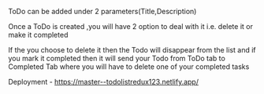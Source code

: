 ToDo can be added under 2 parameters(Title,Description)

Once a ToDo is created ,you will have 2 option to deal with it i.e. delete it or make it completed

If the you choose to delete it then the Todo will disappear from the list and if you mark it completed 
then it will send your Todo from ToDo tab to Completed Tab where you will have to delete one of your completed tasks

Deployment - https://master--todolistredux123.netlify.app/
